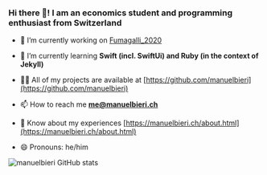### Hi there 👋! I am an economics student and programming enthusiast from Switzerland

- 🔭 I’m currently working on [Fumagalli_2020](https://github.com/manuelbieri/Fumagalli_2020)

- 🌱 I’m currently learning **Swift (incl. SwiftUi) and Ruby (in the context of Jekyll)**

- 👨‍💻 All of my projects are available at [https://github.com/manuelbieri](https://github.com/manuelbieri)

- 📫 How to reach me **me@manuelbieri.ch**

- 📄 Know about my experiences [https://manuelbieri.ch/about.html](https://manuelbieri.ch/about.html)

- 😄 Pronouns: he/him

![manuelbieri GitHub stats](https://github-readme-streak-stats.herokuapp.com/?user=manuelbieri)
